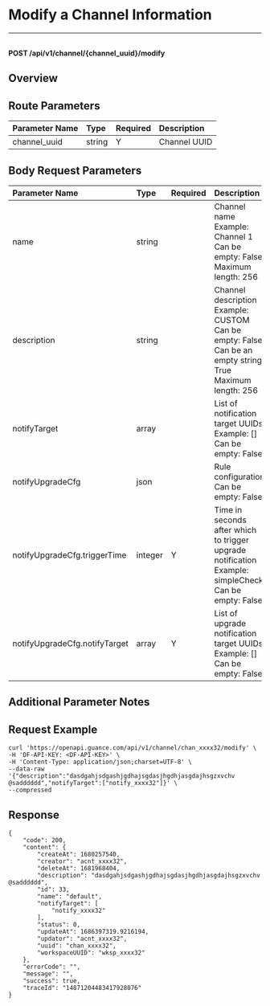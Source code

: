 # Modify a Channel Information

---

<br />**POST /api/v1/channel/\{channel_uuid\}/modify**

## Overview




## Route Parameters

| Parameter Name        | Type     | Required   | Description              |
|:-------------------|:-------|:--------|:----------------|
| channel_uuid | string | Y | Channel UUID<br> |


## Body Request Parameters

| Parameter Name        | Type     | Required   | Description              |
|:-------------------|:-------|:--------|:----------------|
| name | string |  | Channel name<br>Example: Channel 1 <br>Can be empty: False <br>Maximum length: 256 <br> |
| description | string |  | Channel description<br>Example: CUSTOM <br>Can be empty: False <br>Can be an empty string: True <br>Maximum length: 256 <br> |
| notifyTarget | array |  | List of notification target UUIDs<br>Example: [] <br>Can be empty: False <br> |
| notifyUpgradeCfg | json |  | Rule configuration<br>Can be empty: False <br> |
| notifyUpgradeCfg.triggerTime | integer | Y | Time in seconds after which to trigger upgrade notification<br>Example: simpleCheck <br>Can be empty: False <br> |
| notifyUpgradeCfg.notifyTarget | array | Y | List of upgrade notification target UUIDs<br>Example: [] <br>Can be empty: False <br> |

## Additional Parameter Notes



## Request Example
```shell
curl 'https://openapi.guance.com/api/v1/channel/chan_xxxx32/modify' \
-H 'DF-API-KEY: <DF-API-KEY>' \
-H 'Content-Type: application/json;charset=UTF-8' \
--data-raw '{"description":"dasdgahjsdgashjgdhajsgdasjhgdhjasgdajhsgzxvchv @sadddddd","notifyTarget":["notify_xxxx32"]}' \
--compressed
```




## Response
```shell
{
    "code": 200,
    "content": {
        "createAt": 1680257540,
        "creator": "acnt_xxxx32",
        "deleteAt": 1681968404,
        "description": "dasdgahjsdgashjgdhajsgdasjhgdhjasgdajhsgzxvchv @sadddddd",
        "id": 33,
        "name": "default",
        "notifyTarget": [
            "notify_xxxx32"
        ],
        "status": 0,
        "updateAt": 1686397319.9216194,
        "updator": "acnt_xxxx32",
        "uuid": "chan_xxxx32",
        "workspaceUUID": "wksp_xxxx32"
    },
    "errorCode": "",
    "message": "",
    "success": true,
    "traceId": "14871204483417928076"
} 
```